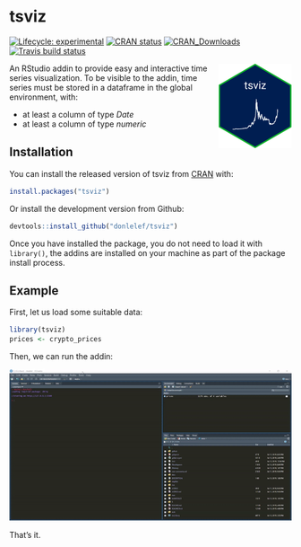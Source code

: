 
<!-- README.md is generated from README.Rmd. Please edit that file -->

# tsviz

<!-- badges: start -->

[![Lifecycle:
experimental](https://img.shields.io/badge/lifecycle-experimental-orange.svg)](https://www.tidyverse.org/lifecycle/#experimental)
[![CRAN
status](https://www.r-pkg.org/badges/version/tsviz)](https://CRAN.R-project.org/package=tsviz)
[![CRAN\_Downloads](https://cranlogs.r-pkg.org/badges/tsviz)](https://cran.r-project.org/package=tsviz)
[![Travis build
status](https://travis-ci.org/donlelef/tsviz.svg?branch=master)](https://travis-ci.org/donlelef/tsviz)
<!-- badges: end -->

<img src="man/figures/tsviz.png" align="right"/>

An RStudio addin to provide easy and interactive time series
visualization. To be visible to the addin, time series must be stored in
a dataframe in the global environment, with:

  - at least a column of type *Date*
  - at least a column of type *numeric*

## Installation

You can install the released version of tsviz from
[CRAN](https://CRAN.R-project.org) with:

``` r
install.packages("tsviz")
```

Or install the development version from Github:

``` r
devtools::install_github("donlelef/tsviz")
```

Once you have installed the package, you do not need to load it with
`library()`, the addins are installed on your machine as part of the
package install process.

## Example

First, let us load some suitable data:

``` r
library(tsviz)
prices <- crypto_prices
```

Then, we can run the addin:

![Tutorial gif](man/figures/tsviz.gif)

That’s it.
